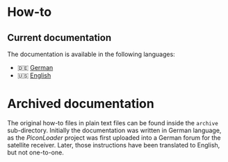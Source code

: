 # How-to

## Current documentation

The documentation is available in the following languages:

*   :de: [German](piconloader_de.md)
*   :us: [English](piconloader_en.md)

# Archived documentation

The original how-to files in plain text files can be found inside the `archive` sub-directory. Initially the documentation was written in German language, as the *PiconLoader* project was first uploaded into a German forum for the satellite receiver. Later, those instructions have been translated to English, but not one-to-one.
